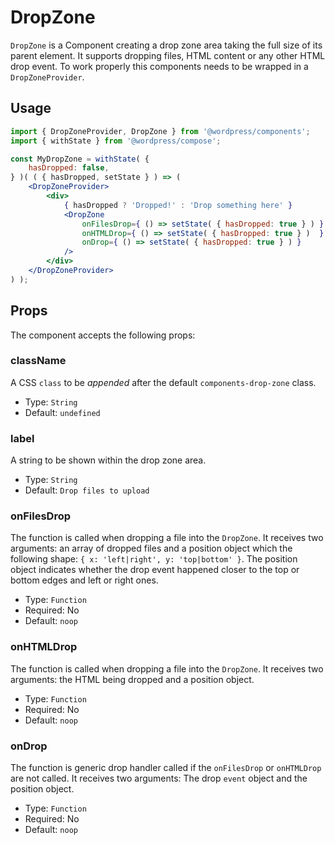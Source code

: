 # DropZone

`DropZone` is a Component creating a drop zone area taking the full size of its parent element. It supports dropping files, HTML content or any other HTML drop event. To work properly this components needs to be wrapped in a `DropZoneProvider`.

## Usage

```jsx
import { DropZoneProvider, DropZone } from '@wordpress/components';
import { withState } from '@wordpress/compose';

const MyDropZone = withState( {
	hasDropped: false,
} )( ( { hasDropped, setState } ) => (
	<DropZoneProvider>
		<div>
			{ hasDropped ? 'Dropped!' : 'Drop something here' }
			<DropZone 
				onFilesDrop={ () => setState( { hasDropped: true } ) }
				onHTMLDrop={ () => setState( { hasDropped: true } )  }
				onDrop={ () => setState( { hasDropped: true } ) } 
			/>
		</div>
	</DropZoneProvider>
) );
```

## Props

The component accepts the following props:

### className

A CSS `class` to be _appended_ after the default `components-drop-zone` class.

- Type: `String`
- Default: `undefined`

### label

A string to be shown within the drop zone area.

- Type: `String`
- Default: `Drop files to upload`

### onFilesDrop

The function is called when dropping a file into the `DropZone`. It receives two arguments: an array of dropped files and a position object which the following shape: `{ x: 'left|right', y: 'top|bottom' }`. The position object indicates whether the drop event happened closer to the top or bottom edges and left or right ones.

- Type: `Function`
- Required: No
- Default: `noop`

### onHTMLDrop

The function is called when dropping a file into the `DropZone`. It receives two arguments: the HTML being dropped and a position object.

- Type: `Function`
- Required: No
- Default: `noop`

### onDrop

The function is generic drop handler called if the `onFilesDrop` or `onHTMLDrop` are not called. It receives two arguments: The drop `event` object and the position object.

- Type: `Function`
- Required: No
- Default: `noop`
